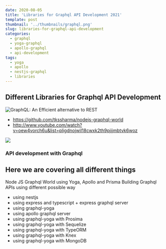 ```yaml
---
date: 2020-08-05
title: 'Libraries for Graphql API Development 2021'
template: post
thumbnail: '../thumbnails/graphql.png'
slug: libraries-for-graphql-api-development
categories:
  - graphql
  - yoga-graphql
  - apollo-graphql
  - api-development
tags:
  - yoga
  - apollo
  - nestjs-graphql
  - libraries
---
```



## Different Libraries for Graphql API Development

![GraphQL: An Efficient alternative to REST](https://www.multidots.com/wp-content/uploads/2018/02/banner-8.jpg?quality=90)

- https://github.com/tkssharma/nodejs-graphql-world
- http://www.youtube.com/watch?v=oew4vorch6u&list=pligdnojwil18cwxk2th9pjijmbtvk6woz

[![](http://img.youtube.com/vi/Oew4vOrCh6U/0.jpg)](http://www.youtube.com/watch?v=Oew4vOrCh6U "")


### API development with Graphql 



## Here we are covering all different things 

Node JS Graphql World using Yoga, Apollo and Prisma
 Building Graphql APIs using different possible way 
 
 - using nestjs 
 - using express and typescript + express graphql server 
 - using graphql-yoga
 - using apollo graphql server 
 - using graphql-yoga with Prosima 
 - using graphql-yoga with Sequelize 
 - using graphql-yoga with TypeORM 
 - using graphql-yoga with Knex 
 - using graphql-yoga with MongoDB 
